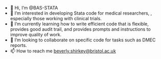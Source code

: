 - 👋 Hi, I’m @BAS-STATA
- 👀 I’m interested in developing Stata code for medical researchers, , especially those working with clinical trials.
- 🌱 I’m currently learning how to write efficient code that is flexible, provides good audit trail, and provides prompts and instructions to improve quality of work.
- 💞️ I’m looking to collaborate on specific code for tasks such as DMEC reports.
- 📫 How to reach me beverly.shirkey@bristol.ac.uk

<!---
BAS-STATA/BAS-STATA is a ✨ special ✨ repository because its `README.md` (this file) appears on your GitHub profile.
You can click the Preview link to take a look at your changes.
--->
